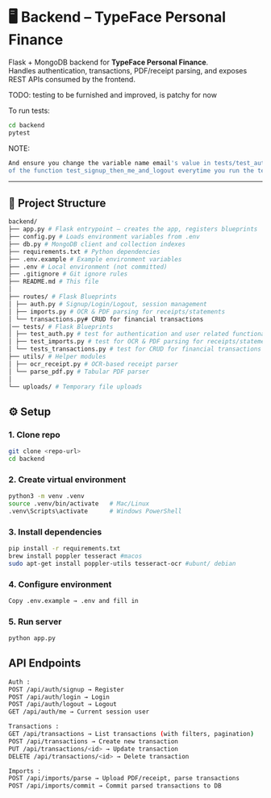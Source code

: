 # 🖥️ Backend – TypeFace Personal Finance

Flask + MongoDB backend for **TypeFace Personal Finance**.  
Handles authentication, transactions, PDF/receipt parsing, and exposes REST APIs consumed by the frontend.

TODO: testing to be furnished and improved, is patchy for now

To run tests:
``` bash
cd backend
pytest
```

NOTE:
``` bash
And ensure you change the variable name email's value in tests/test_auth.py 
of the function test_signup_then_me_and_logout everytime you run the tests
```
---
## 📂 Project Structure

```bash
backend/
├── app.py # Flask entrypoint – creates the app, registers blueprints
├── config.py # Loads environment variables from .env
├── db.py # MongoDB client and collection indexes
├── requirements.txt # Python dependencies
├── .env.example # Example environment variables
├── .env # Local environment (not committed)
├── .gitignore # Git ignore rules
├── README.md # This file
│
├── routes/ # Flask Blueprints
│ ├── auth.py # Signup/Login/Logout, session management
│ ├── imports.py # OCR & PDF parsing for receipts/statements
│ └── transactions.py# CRUD for financial transactions
│── tests/ # Flask Blueprints
│ ├── test_auth.py # test for authentication and user related functionality
│ ├── test_imports.py # test for OCR & PDF parsing for receipts/statements
│ └── tests_transactions.py # test for CRUD for financial transactions
├── utils/ # Helper modules
│ ├── ocr_receipt.py # OCR-based receipt parser
│ └── parse_pdf.py # Tabular PDF parser
│
└── uploads/ # Temporary file uploads
```

## ⚙️ Setup

### 1. Clone repo
```bash
git clone <repo-url>
cd backend
```

### 2. Create virtual environment
```bash
python3 -m venv .venv
source .venv/bin/activate   # Mac/Linux
.venv\Scripts\activate      # Windows PowerShell
```

### 3. Install dependencies
```bash
pip install -r requirements.txt
brew install poppler tesseract #macos
sudo apt-get install poppler-utils tesseract-ocr #ubunt/ debian
```

### 4. Configure environment
```bash
Copy .env.example → .env and fill in
```

### 5. Run server
```bash
python app.py
```

## API Endpoints
```bash
Auth :
POST /api/auth/signup → Register
POST /api/auth/login → Login
POST /api/auth/logout → Logout
GET /api/auth/me → Current session user

Transactions :
GET /api/transactions → List transactions (with filters, pagination)
POST /api/transactions → Create new transaction
PUT /api/transactions/<id> → Update transaction
DELETE /api/transactions/<id> → Delete transaction

Imports :
POST /api/imports/parse → Upload PDF/receipt, parse transactions
POST /api/imports/commit → Commit parsed transactions to DB
```